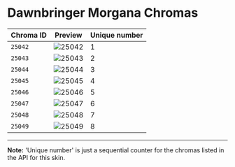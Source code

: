 # Dawnbringer Morgana Chromas

| Chroma ID | Preview | Unique number |
|---|---|---|
| `25042` | ![25042](https://raw.communitydragon.org/latest/plugins/rcp-be-lol-game-data/global/default/v1/champion-chroma-images/25/25042.png) | 1 |
| `25043` | ![25043](https://raw.communitydragon.org/latest/plugins/rcp-be-lol-game-data/global/default/v1/champion-chroma-images/25/25043.png) | 2 |
| `25044` | ![25044](https://raw.communitydragon.org/latest/plugins/rcp-be-lol-game-data/global/default/v1/champion-chroma-images/25/25044.png) | 3 |
| `25045` | ![25045](https://raw.communitydragon.org/latest/plugins/rcp-be-lol-game-data/global/default/v1/champion-chroma-images/25/25045.png) | 4 |
| `25046` | ![25046](https://raw.communitydragon.org/latest/plugins/rcp-be-lol-game-data/global/default/v1/champion-chroma-images/25/25046.png) | 5 |
| `25047` | ![25047](https://raw.communitydragon.org/latest/plugins/rcp-be-lol-game-data/global/default/v1/champion-chroma-images/25/25047.png) | 6 |
| `25048` | ![25048](https://raw.communitydragon.org/latest/plugins/rcp-be-lol-game-data/global/default/v1/champion-chroma-images/25/25048.png) | 7 |
| `25049` | ![25049](https://raw.communitydragon.org/latest/plugins/rcp-be-lol-game-data/global/default/v1/champion-chroma-images/25/25049.png) | 8 |

---

**Note:** 'Unique number' is just a sequential counter for the chromas listed in the API for this skin.